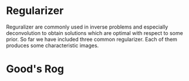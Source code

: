 # Regularizer

Reguralizer are commonly used in inverse problems and especially deconvolution to obtain solutions which are optimal with respect to some prior. 
So far we have included three common regularizer.
Each of them produces some characteristic images.



# Good's Rog



